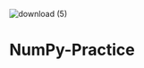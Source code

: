
![download (5)](https://github.com/Upoma00/NumPy-Practice/assets/135132229/a94dcce2-9452-41ec-9e9a-6d63a635cb1c)

# NumPy-Practice
